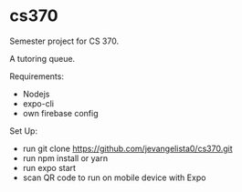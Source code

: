 # cs370
Semester project for CS 370.

A tutoring queue.

Requirements:
 - Nodejs
 - expo-cli
 - own firebase config 

Set Up:
 - run git clone https://github.com/jevangelista0/cs370.git
 - run npm install or yarn
 - run expo start
 - scan QR code to run on mobile device with Expo
